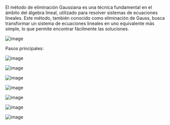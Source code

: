 El método de eliminación Gaussiana es una técnica fundamental en el ámbito del álgebra lineal, utilizado para resolver sistemas de ecuaciones lineales. 
Este método, también conocido como eliminación de Gauss, busca transformar un sistema de ecuaciones lineales en uno equivalente más simple, lo que permite encontrar fácilmente las soluciones.

![image](https://github.com/Jorge11Romero/M-todos-Num-ricos/assets/147437900/1f8ea584-6fb3-41f6-9334-cb8191ee8a57)

Pasos principales:

![image](https://github.com/Jorge11Romero/M-todos-Num-ricos/assets/147437900/aa413f14-a8c5-4c4e-a066-141d01cc0062)

![image](https://github.com/Jorge11Romero/M-todos-Num-ricos/assets/147437900/c09efb2f-f838-47c1-8124-c91481575bc0)

![image](https://github.com/Jorge11Romero/M-todos-Num-ricos/assets/147437900/fa16db06-f336-49bc-b24e-5b1288cb7bd3)


![image](https://github.com/Jorge11Romero/M-todos-Num-ricos/assets/147437900/f679851b-28a6-408d-b0c0-528dcb926574)

![image](https://github.com/Jorge11Romero/M-todos-Num-ricos/assets/147437900/fb03c1f4-8f49-4ed4-aeab-9603fae037da)

![image](https://github.com/Jorge11Romero/M-todos-Num-ricos/assets/147437900/ab33716b-e87d-4645-81b3-78e58981de03)

![image](https://github.com/Jorge11Romero/M-todos-Num-ricos/assets/147437900/2f1672fd-b993-4d23-b763-2e0b3609a82b)
